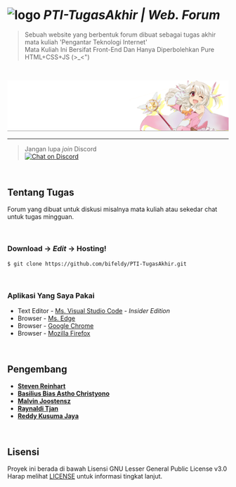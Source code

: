 # ![logo](Bifeldy/Logo.ico) *PTI-TugasAkhir | Web. Forum*

> Sebuah website yang berbentuk forum dibuat sebagai tugas akhir mata kuliah 'Pengantar Teknologi Internet' <br />
> Mata Kuliah Ini Bersifat Front-End Dan Hanya Diperbolehkan Pure HTML+CSS+JS (>_<")

<br />

![](Bifeldy/Illyasviel-von-Einzbern.png)

----

> Jangan lupa *join* Discord <br />
[![Chat on Discord](https://discordapp.com/api/guilds/342220398022098944/widget.png "Chat on Discord")](https://discord.gg/xGWdExk)

<br />

## Tentang Tugas

Forum yang dibuat untuk diskusi misalnya mata kuliah atau sekedar chat untuk tugas mingguan.

<br />

### Download -> *Edit* -> Hosting!

```sh
$ git clone https://github.com/bifeldy/PTI-TugasAkhir.git
```

<br />

### Aplikasi Yang Saya Pakai

* Text Editor - [Ms. Visual Studio Code](https://visualstudio.microsoft.com/downloads) - *Insider Edition*
* Browser - [Ms. Edge](https://www.microsoft.com/en-us/download/details.aspx?id=48126)
* Browser - [Google Chrome](https://www.google.com/chrome)
* Browser - [Mozilla Firefox](https://www.mozilla.org/en-US/firefox/download)

<br />

## Pengembang

* [**Steven Reinhart**](https://www.FaceBook.com/Steven.Kam.73)
* [**Basilius Bias Astho Christyono**](https://www.FaceBook.com/Bifeldy)
* [**Malvin Joostensz**](https://www.FaceBook.com/Malvin.Joostensz.7)
* [**Raynaldi Tjan**](https://www.FaceBook.com/Tjannn)
* [**Reddy Kusuma Jaya**](https://www.FaceBook.com/Reddy.KusumaJaya)

<br />

## Lisensi

Proyek ini berada di bawah Lisensi GNU Lesser General Public License v3.0 <br />
Harap melihat [LICENSE](LICENSE) untuk informasi tingkat lanjut.